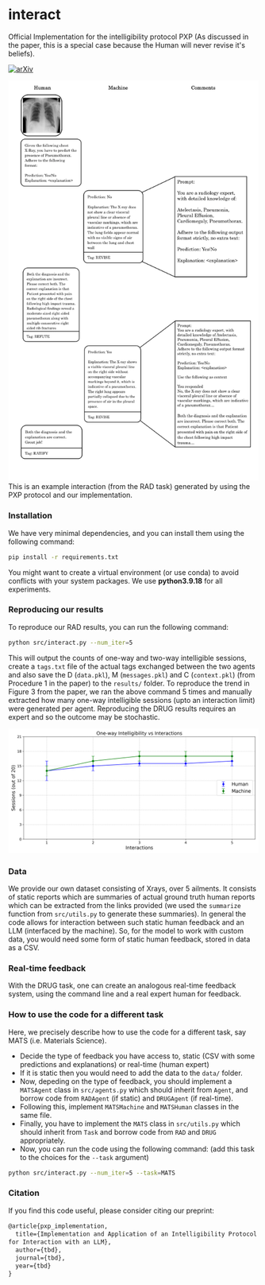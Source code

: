 # interact
Official Implementation for the intelligibility protocol PXP
(As discussed in the paper, this is a special case because the Human will never revise it's beliefs).

[![arXiv](https://img.shields.io/badge/arXiv-TBD-b31b1b.svg)](https://arxiv.org/abs/TBD)

![Figure](assets/conv.png)
This is an example interaction (from the RAD task) generated by using the PXP protocol and our implementation.

### Installation
We have very minimal dependencies, and you can install them using the following command:
```bash
pip install -r requirements.txt
```
You might want to create a virtual environment (or use conda) to avoid conflicts with your system packages.
We use **python3.9.18** for all experiments.

### Reproducing our results
To reproduce our RAD results, you can run the following command:
```bash
python src/interact.py --num_iter=5
```
This will output the counts of one-way and two-way intelligible sessions, create a `tags.txt` file of the actual tags exchanged between the two agents and also save the D (`data.pkl`), M (`messages.pkl`) and C (`context.pkl`) (from Procedure 1 in the paper) to the `results/` folder.
To reproduce the trend in Figure 3 from the paper, we ran the above command 5 times and manually extracted how many one-way intelligible sessions (upto an interaction limit) were generated per agent.
Reproducing the DRUG results requires an expert and so the outcome may be stochastic.

![Figure](assets/trend.png)

### Data
We provide our own dataset consisting of Xrays, over 5 ailments.
It consists of static reports which are summaries of actual ground truth human reports which can be extracted from the links provided (we used the `summarize` function from `src/utils.py` to generate these summaries).
In general the code allows for interaction between such static human feedback and an LLM (interfaced by the machine).
So, for the model to work with custom data, you would need some form of static human feedback, stored in data as a CSV.

### Real-time feedback
With the DRUG task, one can create an analogous real-time feedback system, using the command line and a real expert human for feedback.

### How to use the code for a different task
Here, we precisely describe how to use the code for a different task, say MATS (i.e. Materials Science).
- Decide the type of feedback you have access to, static (CSV with some predictions and explanations) or real-time (human expert)
- If it is static then you would need to add the data to the `data/` folder.
- Now, depeding on the type of feedback, you should implement a `MATSAgent` class in `src/agents.py` which should inherit from `Agent`, and borrow code from `RADAgent` (if static) and `DRUGAgent` (if real-time).
- Following this, implement `MATSMachine` and `MATSHuman` classes in the same file.
- Finally, you have to implement the `MATS` class in `src/utils.py` which should inherit from `Task` and borrow code from `RAD` and `DRUG` appropriately.
- Now, you can run the code using the following command: (add this task to the choices for the `--task` argument)
```bash
python src/interact.py --num_iter=5 --task=MATS
```


### Citation
If you find this code useful, please consider citing our preprint:
```
@article{pxp_implementation,
  title={Implementation and Application of an Intelligibility Protocol for Interaction with an LLM},
  author={tbd},
  journal={tbd},
  year={tbd}
}
```